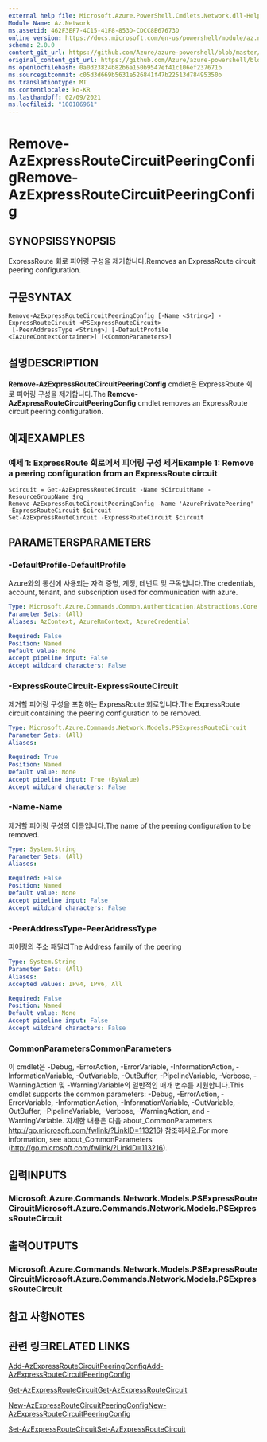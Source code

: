 ```yaml
---
external help file: Microsoft.Azure.PowerShell.Cmdlets.Network.dll-Help.xml
Module Name: Az.Network
ms.assetid: 462F3EF7-4C15-41F8-853D-CDCC8E67673D
online version: https://docs.microsoft.com/en-us/powershell/module/az.network/remove-azexpressroutecircuitpeeringconfig
schema: 2.0.0
content_git_url: https://github.com/Azure/azure-powershell/blob/master/src/Network/Network/help/Remove-AzExpressRouteCircuitPeeringConfig.md
original_content_git_url: https://github.com/Azure/azure-powershell/blob/master/src/Network/Network/help/Remove-AzExpressRouteCircuitPeeringConfig.md
ms.openlocfilehash: 0a0d23824b82b6a150b9547ef41c106ef237671b
ms.sourcegitcommit: c05d3d669b5631e526841f47b22513d78495350b
ms.translationtype: MT
ms.contentlocale: ko-KR
ms.lasthandoff: 02/09/2021
ms.locfileid: "100186961"
---
```

# <span data-ttu-id="2e025-101">Remove-AzExpressRouteCircuitPeeringConfig</span><span class="sxs-lookup"><span data-stu-id="2e025-101">Remove-AzExpressRouteCircuitPeeringConfig</span></span>

## <span data-ttu-id="2e025-102">SYNOPSIS</span><span class="sxs-lookup"><span data-stu-id="2e025-102">SYNOPSIS</span></span>
<span data-ttu-id="2e025-103">ExpressRoute 회로 피어링 구성을 제거합니다.</span><span class="sxs-lookup"><span data-stu-id="2e025-103">Removes an ExpressRoute circuit peering configuration.</span></span>

## <span data-ttu-id="2e025-104">구문</span><span class="sxs-lookup"><span data-stu-id="2e025-104">SYNTAX</span></span>

```
Remove-AzExpressRouteCircuitPeeringConfig [-Name <String>] -ExpressRouteCircuit <PSExpressRouteCircuit>
 [-PeerAddressType <String>] [-DefaultProfile <IAzureContextContainer>] [<CommonParameters>]
```

## <span data-ttu-id="2e025-105">설명</span><span class="sxs-lookup"><span data-stu-id="2e025-105">DESCRIPTION</span></span>
<span data-ttu-id="2e025-106">**Remove-AzExpressRouteCircuitPeeringConfig** cmdlet은 ExpressRoute 회로 피어링 구성을 제거합니다.</span><span class="sxs-lookup"><span data-stu-id="2e025-106">The **Remove-AzExpressRouteCircuitPeeringConfig** cmdlet removes an ExpressRoute circuit peering configuration.</span></span>

## <span data-ttu-id="2e025-107">예제</span><span class="sxs-lookup"><span data-stu-id="2e025-107">EXAMPLES</span></span>

### <span data-ttu-id="2e025-108">예제 1: ExpressRoute 회로에서 피어링 구성 제거</span><span class="sxs-lookup"><span data-stu-id="2e025-108">Example 1: Remove a peering configuration from an ExpressRoute circuit</span></span>
```
$circuit = Get-AzExpressRouteCircuit -Name $CircuitName -ResourceGroupName $rg
Remove-AzExpressRouteCircuitPeeringConfig -Name 'AzurePrivatePeering' -ExpressRouteCircuit $circuit
Set-AzExpressRouteCircuit -ExpressRouteCircuit $circuit
```

## <span data-ttu-id="2e025-109">PARAMETERS</span><span class="sxs-lookup"><span data-stu-id="2e025-109">PARAMETERS</span></span>

### <span data-ttu-id="2e025-110">-DefaultProfile</span><span class="sxs-lookup"><span data-stu-id="2e025-110">-DefaultProfile</span></span>
<span data-ttu-id="2e025-111">Azure와의 통신에 사용되는 자격 증명, 계정, 테넌트 및 구독입니다.</span><span class="sxs-lookup"><span data-stu-id="2e025-111">The credentials, account, tenant, and subscription used for communication with azure.</span></span>

```yaml
Type: Microsoft.Azure.Commands.Common.Authentication.Abstractions.Core.IAzureContextContainer
Parameter Sets: (All)
Aliases: AzContext, AzureRmContext, AzureCredential

Required: False
Position: Named
Default value: None
Accept pipeline input: False
Accept wildcard characters: False
```

### <span data-ttu-id="2e025-112">-ExpressRouteCircuit</span><span class="sxs-lookup"><span data-stu-id="2e025-112">-ExpressRouteCircuit</span></span>
<span data-ttu-id="2e025-113">제거할 피어링 구성을 포함하는 ExpressRoute 회로입니다.</span><span class="sxs-lookup"><span data-stu-id="2e025-113">The ExpressRoute circuit containing the peering configuration to be removed.</span></span>

```yaml
Type: Microsoft.Azure.Commands.Network.Models.PSExpressRouteCircuit
Parameter Sets: (All)
Aliases:

Required: True
Position: Named
Default value: None
Accept pipeline input: True (ByValue)
Accept wildcard characters: False
```

### <span data-ttu-id="2e025-114">-Name</span><span class="sxs-lookup"><span data-stu-id="2e025-114">-Name</span></span>
<span data-ttu-id="2e025-115">제거할 피어링 구성의 이름입니다.</span><span class="sxs-lookup"><span data-stu-id="2e025-115">The name of the peering configuration to be removed.</span></span>

```yaml
Type: System.String
Parameter Sets: (All)
Aliases:

Required: False
Position: Named
Default value: None
Accept pipeline input: False
Accept wildcard characters: False
```

### <span data-ttu-id="2e025-116">-PeerAddressType</span><span class="sxs-lookup"><span data-stu-id="2e025-116">-PeerAddressType</span></span>
<span data-ttu-id="2e025-117">피어링의 주소 패밀리</span><span class="sxs-lookup"><span data-stu-id="2e025-117">The Address family of the peering</span></span>

```yaml
Type: System.String
Parameter Sets: (All)
Aliases:
Accepted values: IPv4, IPv6, All

Required: False
Position: Named
Default value: None
Accept pipeline input: False
Accept wildcard characters: False
```

### <span data-ttu-id="2e025-118">CommonParameters</span><span class="sxs-lookup"><span data-stu-id="2e025-118">CommonParameters</span></span>
<span data-ttu-id="2e025-119">이 cmdlet은 -Debug, -ErrorAction, -ErrorVariable, -InformationAction, -InformationVariable, -OutVariable, -OutBuffer, -PipelineVariable, -Verbose, -WarningAction 및 -WarningVariable의 일반적인 매개 변수를 지원합니다.</span><span class="sxs-lookup"><span data-stu-id="2e025-119">This cmdlet supports the common parameters: -Debug, -ErrorAction, -ErrorVariable, -InformationAction, -InformationVariable, -OutVariable, -OutBuffer, -PipelineVariable, -Verbose, -WarningAction, and -WarningVariable.</span></span> <span data-ttu-id="2e025-120">자세한 내용은 다음 about_CommonParameters http://go.microsoft.com/fwlink/?LinkID=113216) 참조하세요.</span><span class="sxs-lookup"><span data-stu-id="2e025-120">For more information, see about_CommonParameters (http://go.microsoft.com/fwlink/?LinkID=113216).</span></span>

## <span data-ttu-id="2e025-121">입력</span><span class="sxs-lookup"><span data-stu-id="2e025-121">INPUTS</span></span>

### <span data-ttu-id="2e025-122">Microsoft.Azure.Commands.Network.Models.PSExpressRouteCircuit</span><span class="sxs-lookup"><span data-stu-id="2e025-122">Microsoft.Azure.Commands.Network.Models.PSExpressRouteCircuit</span></span>

## <span data-ttu-id="2e025-123">출력</span><span class="sxs-lookup"><span data-stu-id="2e025-123">OUTPUTS</span></span>

### <span data-ttu-id="2e025-124">Microsoft.Azure.Commands.Network.Models.PSExpressRouteCircuit</span><span class="sxs-lookup"><span data-stu-id="2e025-124">Microsoft.Azure.Commands.Network.Models.PSExpressRouteCircuit</span></span>

## <span data-ttu-id="2e025-125">참고 사항</span><span class="sxs-lookup"><span data-stu-id="2e025-125">NOTES</span></span>

## <span data-ttu-id="2e025-126">관련 링크</span><span class="sxs-lookup"><span data-stu-id="2e025-126">RELATED LINKS</span></span>

[<span data-ttu-id="2e025-127">Add-AzExpressRouteCircuitPeeringConfig</span><span class="sxs-lookup"><span data-stu-id="2e025-127">Add-AzExpressRouteCircuitPeeringConfig</span></span>](Add-AzExpressRouteCircuitPeeringConfig.md)

[<span data-ttu-id="2e025-128">Get-AzExpressRouteCircuit</span><span class="sxs-lookup"><span data-stu-id="2e025-128">Get-AzExpressRouteCircuit</span></span>](Get-AzExpressRouteCircuit.md)

[<span data-ttu-id="2e025-129">New-AzExpressRouteCircuitPeeringConfig</span><span class="sxs-lookup"><span data-stu-id="2e025-129">New-AzExpressRouteCircuitPeeringConfig</span></span>](New-AzExpressRouteCircuitPeeringConfig.md)

[<span data-ttu-id="2e025-130">Set-AzExpressRouteCircuit</span><span class="sxs-lookup"><span data-stu-id="2e025-130">Set-AzExpressRouteCircuit</span></span>](Set-AzExpressRouteCircuit.md)
